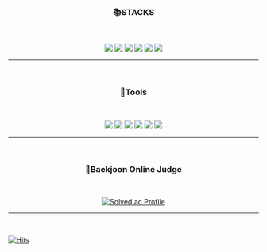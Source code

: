 <h3 text align ="center">📚STACKS</h3><br>
<p text align="center">
<img  src="https://img.shields.io/badge/java-007396?style=for-the-badge&logo=java&logoColor=white"> <img  src="https://img.shields.io/badge/python-3776AB?style=for-the-badge&logo=python&logoColor=white"> <img  src="https://img.shields.io/badge/html5-E34F26?style=for-the-badge&logo=html5&logoColor=white"> <img  src="https://img.shields.io/badge/css-1572B6?style=for-the-badge&logo=css3&logoColor=white"> <img  src="https://img.shields.io/badge/javascript-F7DF1E?style=for-the-badge&logo=javascript&logoColor=black"> <img  src="https://img.shields.io/badge/react-61DAFB?style=for-the-badge&logo=react&logoColor=black">
 <hr>
 <br>
 
 
<h3  align ="center">🔨Tools</h3><br>
<p text align="center">
<img src ="https://img.shields.io/badge/eclipseide-2C2255?style=for-the-badge&logo=eclipseide&logoColor=white"> <img src ="https://img.shields.io/badge/pycharm-000000?style=for-the-badge&logo=pycharm&logoColor=white" > <img src ="https://img.shields.io/badge/visualstudiocode-007ACC?style=for-the-badge&logo=visualstudiocode&logoColor=white"> <img src ="https://img.shields.io/badge/mysql-4479A1?style=for-the-badge&logo=mysql&logoColor=white"> <img src ="https://img.shields.io/badge/androidstudio-3DDC84?style=for-the-badge&logo=androidstudio&logoColor=white" > <img src ="https://img.shields.io/badge/visualstudio-5C2D91?style=for-the-badge&logo=visualstudio&logoColor=white" >

 
<!-- <hr>
<br>
<h3  align ="center">Language</h3>
<br> -->

<!-- <div align="center">
 
 ![Top Langs](https://github-readme-stats.vercel.app/api/top-langs/?username=SOBEUNGKEUN&layout=compact&theme=tokyonight)

</div> -->
<br>
<hr>
<br>
<h3  align ="center">💾Baekjoon Online Judge</h3>
<br>
<div align="center">
 
[![Solved.ac Profile](http://mazassumnida.wtf/api/v2/generate_badge?boj=rnjsqudth)](https://solved.ac/rnjsqudth)
 
</div>
<hr>
<br>


[![Hits](https://hits.seeyoufarm.com/api/count/incr/badge.svg?url=https%3A%2F%2Fgithub.com%2FSOBEUNGKEUN&count_bg=%2379C83D&title_bg=%23555555&icon=&icon_color=%23E7E7E7&title=hits&edge_flat=false)](https://hits.seeyoufarm.com)
